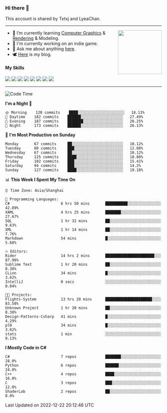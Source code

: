 ### Hi there 👋

This account is shared by Txtxj and LyeaChan.

---

<img align="right" height="141" src="https://github-readme-stats.vercel.app/api?username=txtxj&theme=tokyonight&show_icons=true&count_private=true">

- 🌱 I’m currently learning [Computer Graphics](https://github.com/txtxj/GAMES101) & [Rendering](https://github.com/txtxj/GAMES202) & 
Modeling.
- 🐶 I'm currently working on an indie game.
- 💬 Ask me about anything [here](https://github.com/txtxj/txtxj/issues).
- 🕊️ [Here](https://txtxj.top) is my blog.

#### My Skills

![](https://img.shields.io/badge/C%23-239120?logo=csharp&logoColor=fff)
![](https://img.shields.io/badge/Unity-000000?logo=unity&logoColor=fff)
![](https://img.shields.io/badge/Python-3e74a2?logo=python&logoColor=fff)
![](https://img.shields.io/badge/C++-65318e?logo=cplusplus&logoColor=fff)
![](https://img.shields.io/badge/C-5654a2?logo=c&logoColor=fff)
![](https://img.shields.io/badge/Blender-f5792a?logo=blender&logoColor=fff)
![](https://img.shields.io/badge/OpenJDK-ffffff?logo=openjdk&logoColor=000)
![](https://img.shields.io/badge/SQL-cc2927?logo=microsoftsqlserver&logoColor=fff)

---

<!--START_SECTION:waka-->
![Code Time](http://img.shields.io/badge/Code%20Time-610%20hrs%2038%20mins-blue)

**I'm a Night 🦉** 

```text
🌞 Morning    120 commits    ████░░░░░░░░░░░░░░░░░░░░░   18.13% 
🌆 Daytime    182 commits    ██████░░░░░░░░░░░░░░░░░░░   27.49% 
🌃 Evening    187 commits    ███████░░░░░░░░░░░░░░░░░░   28.25% 
🌙 Night      173 commits    ██████░░░░░░░░░░░░░░░░░░░   26.13%

```
📅 **I'm Most Productive on Sunday** 

```text
Monday       67 commits     ██░░░░░░░░░░░░░░░░░░░░░░░   10.12% 
Tuesday      80 commits     ███░░░░░░░░░░░░░░░░░░░░░░   12.08% 
Wednesday    67 commits     ██░░░░░░░░░░░░░░░░░░░░░░░   10.12% 
Thursday     125 commits    ████░░░░░░░░░░░░░░░░░░░░░   18.88% 
Friday       102 commits    ███░░░░░░░░░░░░░░░░░░░░░░   15.41% 
Saturday     94 commits     ███░░░░░░░░░░░░░░░░░░░░░░   14.2% 
Sunday       127 commits    ████░░░░░░░░░░░░░░░░░░░░░   19.18%

```


📊 **This Week I Spent My Time On** 

```text
⌚︎ Time Zone: Asia/Shanghai

💬 Programming Languages: 
C#                       6 hrs 50 mins       ██████████░░░░░░░░░░░░░░░   42.89% 
XAML                     4 hrs 25 mins       ███████░░░░░░░░░░░░░░░░░░   27.67% 
SQL                      1 hr 32 mins        ██░░░░░░░░░░░░░░░░░░░░░░░   9.63% 
XML                      1 hr 14 mins        ██░░░░░░░░░░░░░░░░░░░░░░░   7.76% 
Markdown                 54 mins             █░░░░░░░░░░░░░░░░░░░░░░░░   5.68%

🔥 Editors: 
Rider                    14 hrs 2 mins       ██████████████████████░░░   87.96% 
Sublime Text             1 hr 20 mins        ██░░░░░░░░░░░░░░░░░░░░░░░   8.38% 
CLion                    34 mins             █░░░░░░░░░░░░░░░░░░░░░░░░   3.62% 
IntelliJ                 0 secs              ░░░░░░░░░░░░░░░░░░░░░░░░░   0.04%

🐱‍💻 Projects: 
Flights-System           13 hrs 20 mins      █████████████████████░░░░   83.58% 
Unknown Project          1 hr 20 mins        ██░░░░░░░░░░░░░░░░░░░░░░░   8.38% 
Design-Patterns-Csharp   41 mins             █░░░░░░░░░░░░░░░░░░░░░░░░   4.29% 
pl0                      34 mins             █░░░░░░░░░░░░░░░░░░░░░░░░   3.62% 
stats                    1 min               ░░░░░░░░░░░░░░░░░░░░░░░░░   0.13%

```

**I Mostly Code in C#** 

```text
C#                       7 repos             ███████░░░░░░░░░░░░░░░░░░   28.0% 
Python                   6 repos             ██████░░░░░░░░░░░░░░░░░░░   24.0% 
C++                      4 repos             ████░░░░░░░░░░░░░░░░░░░░░   16.0% 
C                        3 repos             ███░░░░░░░░░░░░░░░░░░░░░░   12.0% 
ShaderLab                2 repos             ██░░░░░░░░░░░░░░░░░░░░░░░   8.0%

```



 Last Updated on 2022-12-22 20:12:46 UTC
<!--END_SECTION:waka-->
